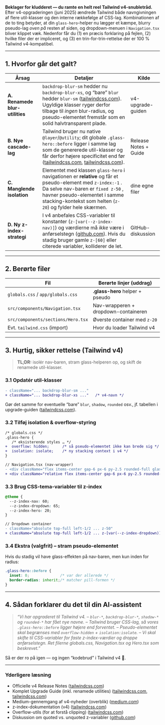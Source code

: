 **Beklager for kludderet — du ramte en helt reel Tailwind v4-snubletråd.**
Efter v4-opgraderingen (juni 2025) ændrede Tailwind både navngivningen af flere util-klasser og den interne rækkefølge af CSS-lag. Kombinationen af de to ting betyder, at din `glass-hero`-helper nu lægger et kæmpe, blurry pseudo-lag *oven på* resten af siden, og dropdown-menuen i `Navigation.tsx` bliver klippet væk. Nedenfor får du (1) en præcis forklaring på fejlen, (2) hvilke filer der er impliceret, og (3) en trin-for-trin-rettelse der er 100 % Tailwind v4-kompatibel.

---

## 1. Hvorfor går det galt?

| Årsag                          | Detaljer                                                                                                                                                                                                                                          | Kilde                 |
| ------------------------------ | ------------------------------------------------------------------------------------------------------------------------------------------------------------------------------------------------------------------------------------------------- | --------------------- |
| **A. Renamede blur-utilities** | `backdrop-blur-sm` hedder nu `backdrop-blur-xs`, og “bare” `blur` hedder `blur-sm` ([tailwindcss.com][1]). Ugyldige klasser ryger derfor tilbage til *ingen* blur-radius, og pseudo-elementet fremstår som en solid halvtransparent plade.        | v4-upgrade-guiden     |
| **B. Nye cascade-lag**         | Tailwind bruger nu native `@layer`/`@utility`; dit globale `.glass-hero::before` ligger i samme lag som de genererede util-klasser og får derfor højere specificitet end før ([tailwindcss.com][2], [tailwindcss.com][1]).                        | Release Notes + Guide |
| **C. Manglende isolation**     | Elementet med klassen `glass-hero` i navigationen er **relative** og får et pseudo-element med `z-index:-1` . Da selve nav-baren er `fixed z-50` , havner pseudo-elementet i samme stacking-kontekst som helten (`z-20`)  og fylder hele skærmen. | dine egne filer       |
| **D. Ny z-index-strategi**     | I v4 anbefales CSS-variabler til konstanter (`z-[var(--z-index-nav)]`) og værdierne må *ikke* være i anførselstegn ([github.com][3]). Hvis du stadig bruger gamle `z-[60]` eller citerede variabler, kolliderer de let.                                | GitHub-diskussion     |

---

## 2. Berørte filer

| Fil                                | Berørte linjer (uddrag)              |
| ---------------------------------- | ------------------------------------ |
| `globals.css` / `app/globals.css`  | **.glass-hero** helper + pseudo      |
| `src/components/Navigation.tsx`    | Nav-wrapperen + dropdown-containeren |
| `src/components/sections/Hero.tsx` | Øverste container med `z-20`         |
| Evt. `tailwind.css` (import)       | Hvor du loader Tailwind v4           |

---

## 3. Hurtig, sikker rettelse (Tailwind v4)

> **TL;DR:** isolér nav-baren, stram glass-helperen op, og skift de renamede util-klasser.

### 3.1  Opdatér util-klasser

```diff
- className="... backdrop-blur-sm ..."
+ className="... backdrop-blur-xs ..."   /* v4-navn */
```

Gør det samme for eventuelle “bare” `blur`, `shadow`, `rounded` osv., jf. tabellen i upgrade-guiden ([tailwindcss.com][1]).

### 3.2  Tilføj isolation & overflow-styring

```diff
/* globals.css */
.glass-hero {
   /* eksisterende styles … */
+  overflow: hidden;      /* så pseudo-elementet ikke kan brede sig */
+  isolation: isolate;    /* ny stacking context i v4 */
}
```

```diff
// Navigation.tsx (nav-wrapper)
- <div className="flex items-center gap-6 px-6 py-2.5 rounded-full glass-hero">
+ <div className="relative flex items-center gap-6 px-6 py-2.5 rounded-full glass-hero overflow-visible z-[var(--z-index-nav)]">
```

### 3.3  Brug CSS-tema-variabler til z-index

```css
@theme {
  --z-index-nav: 60;
  --z-index-dropdown: 65;
  --z-index-hero: 20;
}
```

```diff
// Dropdown container
- className="absolute top-full left-1/2 ... z-50"
+ className="absolute top-full left-1/2 ... z-[var(--z-index-dropdown)]"
```

### 3.4  Ekstra (valgfrit) – stram pseudo-elementet

Hvis du stadig vil have glass-effekten på nav-baren, men kun inden for radius:

```css
.glass-hero::before {
  inset: 0;              /* var der allerede */
  border-radius: inherit;/* matcher pill-formen */
}
```

---

## 4. Sådan forklarer du det til din AI-assistent

> *“Vi har opgraderet til Tailwind v4.
> – `blur-*`, `backdrop-blur-*`, `shadow-*` og `rounded-*` har fået nye navne.
> – Tailwind bruger CSS-lag, så vores `.glass-hero::before` ligger højere end forventet.
> – Pseudo-elementet skal begrænses med `overflow-hidden` + `isolation:isolate`.
> – Vi skal skifte til CSS-variabler for faste z-index-værdier og droppe anførselstegn.
> Ret filerne *globals.css*, *Navigation.tsx* og *Hero.tsx* som beskrevet.”*

Så er der ro på igen — og ingen “kodebrud” i Tailwind v4 🚀.

---

### Yderligere læsning

* Officielle v4 Release Notes ([tailwindcss.com][2])
* Komplet Upgrade Guide (inkl. renamede utilities) ([tailwindcss.com][1], [tailwindcss.com][1])
* Medium-gennemgang af v4-nyheder (overblik) ([medium.com][4])
* z-index-dokumentation (v4) ([tailwindcss.com][5])
* Overflow-utils (for at forstå clipping) ([tailwindcss.com][6])
* Diskussion om quoted vs. unquoted z-variabler ([github.com][3])

[1]: https://tailwindcss.com/docs/upgrade-guide "Upgrade guide - Getting started - Tailwind CSS"
[2]: https://tailwindcss.com/blog/tailwindcss-v4 "Tailwind CSS v4.0 - Tailwind CSS"
[3]: https://github.com/tailwindlabs/tailwindcss/discussions/18031 "Tailwind V4, how to add custom z-index theming? · tailwindlabs tailwindcss · Discussion #18031 · GitHub"
[4]: https://medium.com/%40natanael280198/tailwind-css-v4-0-a-complete-game-changer-for-modern-web-development-7bc62893bd53 "Tailwind CSS v4.0: A Complete Game Changer for Modern Web Development | by Nata Nael | Jun, 2025 | Stackademic"
[5]: https://tailwindcss.com/docs/z-index "z-index - Layout - Tailwind CSS"
[6]: https://tailwindcss.com/docs/overflow "overflow - Layout - Tailwind CSS"
